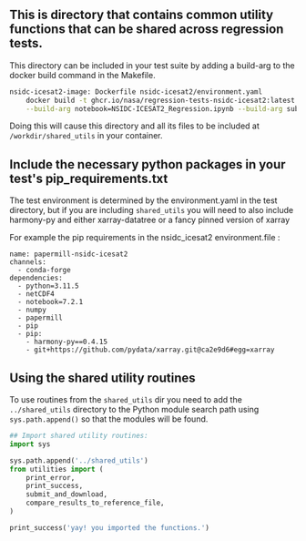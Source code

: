 ## This is directory that contains common utility functions that can be shared across regression tests.

This directory can be included in your test suite by adding a build-arg to the docker build command in the Makefile.

```sh
nsidc-icesat2-image: Dockerfile nsidc-icesat2/environment.yaml
	docker build -t ghcr.io/nasa/regression-tests-nsidc-icesat2:latest -f ./Dockerfile \
	--build-arg notebook=NSIDC-ICESAT2_Regression.ipynb --build-arg sub_dir=nsidc-icesat2 --build-arg shared_utils=true .
```

Doing this will cause this directory and all its files to be included at `/workdir/shared_utils` in your container.

## Include the necessary python packages in your test's pip_requirements.txt

The test environment is determined by the environment.yaml in the test directory, but if you are including `shared_utils` you will need to also include harmony-py and either xarray-datatree or a fancy pinned version of xarray

For example the pip requirements in the nsidc_icesat2 environment.file :
```
name: papermill-nsidc-icesat2
channels:
  - conda-forge
dependencies:
  - python=3.11.5
  - netCDF4
  - notebook=7.2.1
  - numpy
  - papermill
  - pip
  - pip:
    - harmony-py==0.4.15
    - git+https://github.com/pydata/xarray.git@ca2e9d6#egg=xarray
```


## Using the shared utility routines

To use routines from the `shared_utils` dir you need to add the `../shared_utils` directory to the Python module search path using `sys.path.append()` so that the modules will be found.

```python
## Import shared utility routines:
import sys

sys.path.append('../shared_utils')
from utilities import (
    print_error,
    print_success,
    submit_and_download,
    compare_results_to_reference_file,
)

print_success('yay! you imported the functions.')
```
